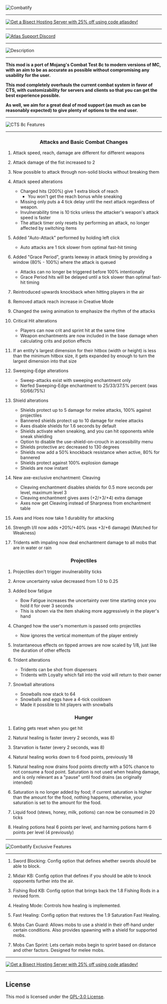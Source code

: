 ![Combatify](https://www.bisecthosting.com/images/CF/Combatify/BH_C_header.webp)

***

[![Get a Bisect Hosting Server with 25% off using code atlasdev!](https://www.bisecthosting.com/images/CF/Combatify/BH_C_promo.webp)](https://alexandra-myers.github.io/Promolink)

***

[![Atlas Support Discord](https://www.bisecthosting.com/images/CF/Combatify/BH_C_support.webp)](https://discord.gg/WanSPUmRDG)

***

![Description](https://www.bisecthosting.com/images/CF/Combatify/BH_C_description.webp)

***

**This mod is a port of Mojang's Combat Test 8c to modern versions of MC, with an aim to be as accurate as possible without compromising any usability for the user.**

**This mod completely overhauls the current combat system in favor of CTS, with customizability for servers and clients so that you can get the best experience possible.**

**As well, we aim for a great deal of mod support (as much as can be reasonably expected) to give plenty of options to the end user.**

***

![CTS 8c Features](https://www.bisecthosting.com/images/CF/Combatify/BH_C_features.webp)

***

<div align="center">

### Attacks and Basic Combat Changes

</div>

1. Attack speed, reach, damage are different for different weapons
2. Attack damage of the fist increased to 2
3. Now possible to attack through non-solid blocks without breaking them
4. Attack speed alterations
    - Charged hits (200%) give 1 extra block of reach
        - You won't get the reach bonus while sneaking
    - Missing only puts a 4 tick delay until the next attack regardless of weapon.
    - Invulnerability time is 10 ticks unless the attacker's weapon's attack speed is faster
    - The attack timer only resets by performing an attack, no longer affected by switching items

5. Added "Auto-Attack" performed by holding left click
    - Auto attacks are 1 tick slower from optimal fast-hit timing
6. Added "Grace Period", grants leeway in attack timing by providing a window (80% - 100%) where the attack is queued
    - Attacks can no longer be triggered before 100% intentionally
    - Grace Period hits will be delayed until a tick slower than optimal fast-hit timing

7. Reintroduced upwards knockback when hitting players in the air

8. Removed attack reach increase in Creative Mode

9. Changed the swing animation to emphasize the rhythm of the attacks
10. Critical Hit alterations
    - Players can now crit and sprint hit at the same time
    - Weapon enchantments are now included in the base damage when calculating crits and potion effects
11. If an entity's largest dimension for their hitbox (width or height) is less than the minimum hitbox size, it gets expanded by enough to turn the largest dimension into that size

12. Sweeping-Edge alterations
    - Sweep-attacks exist with sweeping enchantment only
    - Nerfed Sweeping-Edge enchantment to 25/33/37.5% percent (was 50/66/75%)

13. Shield alterations
    - Shields protect up to 5 damage for melee attacks, 100% against projectiles
    - Bannered shields protect up to 10 damage for melee attacks
    - Axes disable shields for 1.6 seconds by default
    - Shields activate when sneaking, and you can hit opponents while sneak shielding
    - Option to disable the use-shield-on-crouch in accessibility menu
    - Shields protective arc decreased to 130 degrees
    - Shields now add a 50% knockback resistance when active, 80% for bannered
    - Shields protect against 100% explosion damage
    - Shields are now instant
14. New axe-exclusive enchantment: Cleaving
    - Cleaving enchantment disables shields for 0.5 more seconds per level, maximum level 3
    - Cleaving enchantment gives axes (+2/+3/+4) extra damage
    - Axes now get Cleaving instead of Sharpness from enchantment table
15. Axes and Hoes now take 1 durability for attacking
16. Strength I/II now adds +20%/+40% (was +3/+6 damage) (Matched for Weakness)

17. Tridents with impaling now deal enchantment damage to all mobs that are in water or rain


<div align="center">

### Projectiles

</div>

1. Projectiles don't trigger invulnerability ticks
2. Arrow uncertainty value decreased from 1.0 to 0.25
3. Added bow fatigue
    - Bow Fatigue increases the uncertainty over time starting once you hold it for over 3 seconds
    - This is shown via the item shaking more aggressively in the player's hand
4. Changed how the user's momentum is passed onto projectiles
    - Now ignores the vertical momentum of the player entirely
5. Instantaneous effects on tipped arrows are now scaled by 1/8, just like the duration of other effects

6. Trident alterations
    - Tridents can be shot from dispensers
    - Tridents with Loyalty which fall into the void will return to their owner

7. Snowball alterations
    - Snowballs now stack to 64
    - Snowballs and eggs have a 4-tick cooldown
    - Made it possible to hit players with snowballs


<div align="center">

### Hunger

</div>

1. Eating gets reset when you get hit
2. Natural healing is faster (every 2 seconds, was 8)
3. Starvation is faster (every 2 seconds, was 8)

4. Natural healing works down to 6 food points, previously 18
5. Natural healing now drains food points directly with a 50% chance to not consume a food point. Saturation is not used when healing damage, and is only relevant as a "pause" until food drains (as originally intended)
6. Saturation is no longer added by food; if current saturation is higher than the amount for the food, nothing happens, otherwise, your saturation is set to the amount for the food.

7. Liquid food (stews, honey, milk, potions) can now be consumed in 20 ticks
8. Healing potions heal 6 points per level, and harming potions harm 6 points per level (4 previously)

***

![Combatify Exclusive Features](https://www.bisecthosting.com/images/CF/Combatify/BH_C_exclusive.webp)

***

1. Sword Blocking: Config option that defines whether swords should be able to block.

2. Midair KB: Config option that defines if you should be able to knock opponents further into the air.

3. Fishing Rod KB: Config option that brings back the 1.8 Fishing Rods in a revised form.

4. Healing Mode: Controls how healing is implemented.

5. Fast Healing: Config option that restores the 1.9 Saturation Fast Healing.

6. Mobs Can Guard: Allows mobs to use a shield in their off-hand under certain conditions. Also provides spawning with a shield for supported mobs.

7. Mobs Can Sprint: Lets certain mobs begin to sprint based on distance and other factors. Designed for melee mobs.

***

[![Get a Bisect Hosting Server with 25% off using code atlasdev!](https://www.bisecthosting.com/images/CF/Combatify/BH_C_promo.webp)](https://alexandra-myers.github.io/Promolink)

***

## License

This mod is licensed under the [GPL-3.0 License](./LICENSE).

